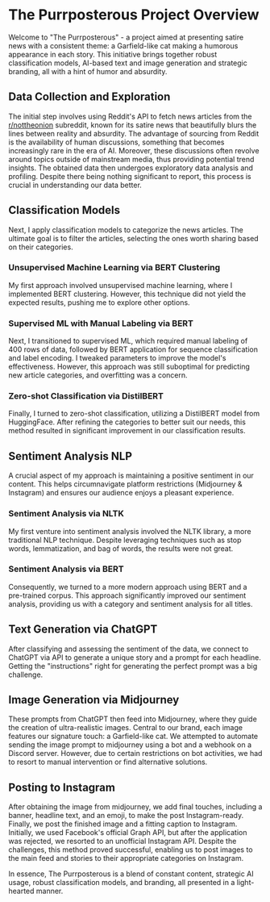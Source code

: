 # The Purrposterous Project Overview

Welcome to "The Purrposterous" - a project aimed at presenting satire news with a consistent theme: a Garfield-like cat making a humorous appearance in each story. This initiative brings together robust classification models, AI-based text and image generation and strategic branding, all with a hint of humor and absurdity.

## Data Collection and Exploration

The initial step involves using Reddit's API to fetch news articles from the [r/nottheonion](https://www.reddit.com/r/nottheonion/) subreddit, known for its satire news that beautifully blurs the lines between reality and absurdity. The advantage of sourcing from Reddit is the availability of human discussions, something that becomes increasingly rare in the era of AI. Moreover, these discussions often revolve around topics outside of mainstream media, thus providing potential trend insights. 
The obtained data then undergoes exploratory data analysis and profiling. Despite there being nothing significant to report, this process is crucial in understanding our data better.

## Classification Models

Next, I apply classification models to categorize the news articles. The ultimate goal is to filter the articles, selecting the ones worth sharing based on their categories.

### Unsupervised Machine Learning via BERT Clustering

My first approach involved unsupervised machine learning, where I implemented BERT clustering. However, this technique did not yield the expected results, pushing me to explore other options.

### Supervised ML with Manual Labeling via BERT

Next, I transitioned to supervised ML, which required manual labeling of 400 rows of data, followed by BERT application for sequence classification and label encoding. I tweaked parameters to improve the model's effectiveness. However, this approach was still suboptimal for predicting new article categories, and overfitting was a concern.

### Zero-shot Classification via DistilBERT

Finally, I turned to zero-shot classification, utilizing a DistilBERT model from HuggingFace. After refining the categories to better suit our needs, this method resulted in significant improvement in our classification results.

## Sentiment Analysis NLP

A crucial aspect of my approach is maintaining a positive sentiment in our content. This helps circumnavigate platform restrictions (Midjourney & Instagram) and ensures our audience enjoys a pleasant experience.

### Sentiment Analysis via NLTK

My first venture into sentiment analysis involved the NLTK library, a more traditional NLP technique. Despite leveraging techniques such as stop words, lemmatization, and bag of words, the results were not great.

### Sentiment Analysis via BERT

Consequently, we turned to a more modern approach using BERT and a pre-trained corpus. This approach significantly improved our sentiment analysis, providing us with a category and sentiment analysis for all titles.

## Text Generation via ChatGPT 

After classifying and assessing the sentiment of the data, we connect to ChatGPT via API to generate a unique story and a prompt for each headline. Getting the "instructions" right for generating the perfect prompt was a big challenge. 

## Image Generation via Midjourney

These prompts from ChatGPT then feed into Midjourney, where they guide the creation of ultra-realistic images. Central to our brand, each image features our signature touch: a Garfield-like cat. 
We attempted to automate sending the image prompt to midjourney using a bot and a webhook on a Discord server. However, due to certain restrictions on bot activities, we had to resort to manual intervention or find alternative solutions.

## Posting to Instagram

After obtaining the image from midjourney, we add final touches, including a banner, headline text, and an emoji, to make the post Instagram-ready.
Finally, we post the finished image and a fitting caption to Instagram. Initially, we used Facebook's official Graph API, but after the application was rejected, we resorted to an unofficial Instagram API. Despite the challenges, this method proved successful, enabling us to post images to the main feed and stories to their appropriate categories on Instagram.

In essence, The Purrposterous is a blend of constant content, strategic AI usage, robust classification models, and branding, all presented in a light-hearted manner. 